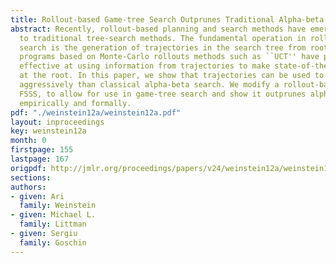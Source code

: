 ```yaml
---
title: Rollout-based Game-tree Search Outprunes Traditional Alpha-beta
abstract: Recently, rollout-based planning and search methods have emerged as an alternative
  to traditional tree-search methods. The fundamental operation in rollout-based tree
  search is the generation of trajectories in the search tree from root to leaf. Game-playing
  programs based on Monte-Carlo rollouts methods such as ``UCT'' have proven remarkably
  effective at using information from trajectories to make state-of-the-art decisions
  at the root. In this paper, we show that trajectories can be used to prune more
  aggressively than classical alpha-beta search. We modify a rollout-based method,
  FSSS, to allow for use in game-tree search and show it outprunes alpha-beta both
  empirically and formally.
pdf: "./weinstein12a/weinstein12a.pdf"
layout: inproceedings
key: weinstein12a
month: 0
firstpage: 155
lastpage: 167
origpdf: http://jmlr.org/proceedings/papers/v24/weinstein12a/weinstein12a.pdf
sections: 
authors:
- given: Ari
  family: Weinstein
- given: Michael L.
  family: Littman
- given: Sergiu
  family: Goschin
---
```

